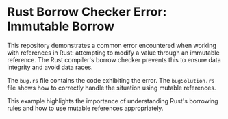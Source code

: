 # Rust Borrow Checker Error: Immutable Borrow

This repository demonstrates a common error encountered when working with references in Rust: attempting to modify a value through an immutable reference.  The Rust compiler's borrow checker prevents this to ensure data integrity and avoid data races.

The `bug.rs` file contains the code exhibiting the error.  The `bugSolution.rs` file shows how to correctly handle the situation using mutable references.

This example highlights the importance of understanding Rust's borrowing rules and how to use mutable references appropriately.
